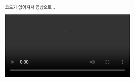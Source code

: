 코드가 없어져서 영상으로...

<div>
  <video width="80%" src="https://github.com/user-attachments/assets/09166968-927e-4639-a1f6-093078efb439" />
</div>
